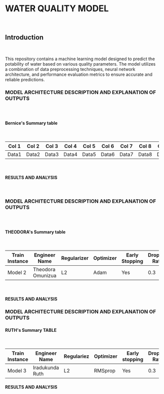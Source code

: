 <h1>WATER QUALITY MODEL</h1><br>
<h2>Introduction</h2><br>

This repository contains a machine learning model designed to predict the potability of water based on various quality parameters. The model utilizes a combination of data preprocessing techniques, neural network architecture, and performance evaluation metrics to ensure accurate and reliable predictions.

<h3>MODEL ARCHITECTURE DESCRIPTION AND EXPLANATION OF OUTPUTS<h3><br>

<h4>Bernice's Summary table</h4><br>

| Col 1 | Col 2 | Col 3 | Col 4 | Col 5 | Col 6 | Col 7 | Col 8 | Col 9 | Col 10 |
|-------|-------|-------|-------|-------|-------|-------|-------|-------|--------|
| Data1 | Data2 | Data3 | Data4 | Data5 | Data6 | Data7 | Data8 | Data9 | Data10 |
    
<br>

<h4>RESULTS AND ANALYSIS</h4><br>


<h3>MODEL ARCHITECTURE DESCRIPTION AND EXPLANATION OF OUTPUTS<h3><br>

  
<h4>THEODORA's Summary table</h4><br>
    
| Train Instance | Engineer Name     | Regularizer | Optimizer | Early Stopping | Dropout Rate | Accuracy | F1 Score | Recall | Precision |
|----------------|-------------------|-------------|-----------|----------------|--------------|----------|----------|--------|-----------|
| Model 2        | Theodora Omunizua | L2          | Adam      | Yes            | 0.3          | 0.6      | 0.0      | 0.0    | 0.0       |

<br>

<h4>RESULTS AND ANALYSIS</h4>

  
<h3>MODEL ARCHITECTURE DESCRIPTION AND EXPLANATION OF OUTPUTS<h3>


  
<h4>RUTH's Summary TABLE</h4><br>

| Train Instance | Engineer Name   | Regulariez | Optimizer | Early stopping | Dropout Rate | Accuracy | F1 Score | Recall | Precision |
|----------------|-----------------|------------|-----------|----------------|--------------|----------|----------|--------|-----------|
| Model 3        | Iradukunda Ruth | L2         | RMSprop   | Yes            | 0.3          | 0.6      | 0.0      | 0.0    | 0.0       |

<h4>RESULTS AND ANALYSIS</h4>

